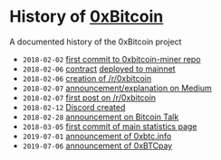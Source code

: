 # History of [0xBitcoin](https://0xbitcoin.org/)
A documented history of the 0xBitcoin project

- `2018-02-02` [first commit to 0xbitcoin-miner repo](https://github.com/0xbitcoin/0xbitcoin-miner/commit/b2c4bab0d9a215614c5064ac9a264641e9cdda7f)
- `2018-02-06` [contract](https://etherscan.io/address/0xb6ed7644c69416d67b522e20bc294a9a9b405b31#code) [deployed to mainnet](https://etherscan.io/tx/0x5cdcd05f9d6e53e4be3c48095d95caa9d71f0c28f2bd5fe0ab4deeb20b75c026)
- `2018-02-06` [creation of /r/0xbitcoin](https://www.reddit.com/r/0xbitcoin/)
- `2018-02-07` [announcement/explanation on Medium](https://medium.com/@admazzola/the-case-for-the-mineable-erc20-token-78cbb4c34331)
- `2018-02-07` [first post on /r/0xbitcoin](https://www.reddit.com/r/0xbitcoin/comments/7vq8sn/the_case_for_the_mineable_erc20_token/)
- `2018-02-12` [Discord created](https://discord.com/channels/412477591778492427/412477591778492429/412478458976010240)
- `2018-02-28` [announcement on Bitcoin Talk](https://bitcointalk.org/index.php?topic=3039182.0)
- `2018-03-05` [first commit of main statistics page](https://github.com/0x1d00ffff/0xBTC-Stats/commit/0289cdab868330961c697de3dc57d7dd08727a80)
- `2019-07-01` [announcement of 0xbtc.info](https://discord.com/channels/412477591778492427/412477591778492429/594936115606323230)
- `2019-07-06` [announcement of 0xBTCpay](https://discord.com/channels/412477591778492427/414664710210846722/596821468545941504)
